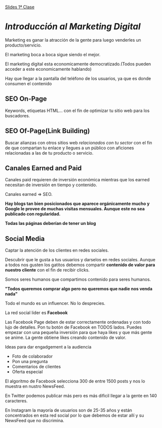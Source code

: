 [Slides 1ª Clase](http://www.slideshare.net/nicolechapaval/slides-clase-1-estrategia-digital)

# *Introducción al Marketing Digital*

Marketing es ganar la atracción de la gente para luego venderles un producto/servicio.

El marketing boca a boca sigue siendo el mejor.

El marketing digital esta economicamente democratizado.(Todos pueden acceder a este economicamente hablando)

Hay que llegar a la pantalla del teléfono de los usuarios, ya que es donde consumen el contenido

## SEO On-Page

Keywords, etiquetas HTML... con el fin de optimizar tu sitio web para los buscadores.

## SEO Of-Page(Link Building)

Buscar alianzas con otros sitios web *relacionados con tu sector* con el fin de que compartan tu enlace y llegues a un público con aficiones relacionadas a las de tu producto o servicio.

## Canales Earned and Paid

Canales paid requieren de inversión económica mientras que los earned necesitan de inversión en tiempo y contenido.

Canales earned => SEO. 

**Hay blogs tan bien posicionados que aparece orgánicamente mucho y Google le provee de muchas visitas mensuales. Aunque este no sea publicado con regularidad.**

**Todas las páginas deberían de tener un blog**

## Social Media

Captar la atención de los clientes en redes sociales.

Descubrir que le gusta a tus usuarios y darselos en redes sociales. Aunque a todos nos gusten los gatitos debemos compartir **contenido de valor para nuestro cliente** con el fin de recibir clicks.

Somos seres humanos que compartimos contenido para seres humanos.

**"Todos queremos comprar algo pero no queremos que nadie nos venda nada"**

Todo el mundo es un influencer. No lo desprecies.

La red social lider es **Facebook**

Las Facebook Page deben de estar correctamente ordenadas y con todo lujo de detalles.
Pon tu botón de Facebook en TODOS lados.
Puedes empezar con una pequeña inversión para que haya likes y que más gente se anime.
La gente obtiene likes creando contenido de valor.

Ideas para dar engadgement a la audiencia
* Foto de colaborador
* Pon una pregunta
* Comentarios de clientes
* Oferta especial

El algoritmo de Facebook selecciona 300 de entre 1500 posts y nos lo muestra en nustro NewsFeed.

En Twitter podemos publicar más pero es más dificil llegar a la gente en 140 caracteres.

En Instagram la mayoría de usuarios son de 25-35 años y están concentrados en esta red social por lo que debemos de estar allí y su NewsFeed que no discrimina.

